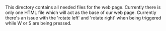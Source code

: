 This directory contains all needed files for the web page. Currently there is only one HTML file which will act as the base of our web page. 
Currently there's an issue with the 'rotate left' and 'rotate right' when being triggered while W or S are being pressed. 

